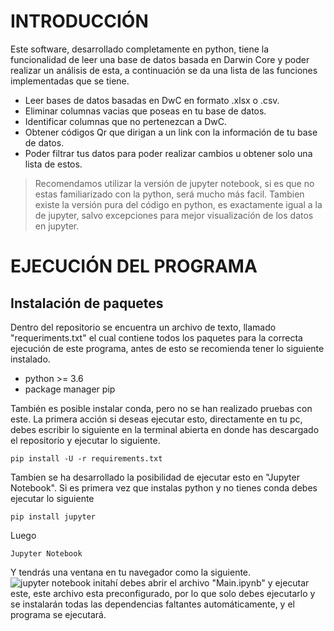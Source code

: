 ﻿
# INTRODUCCIÓN
Este software, desarrollado completamente en python, tiene la funcionalidad de leer una base de datos basada en Darwin Core y poder realizar un análisis de esta, a continuación se da una lista de las funciones implementadas que se tiene. 

 - Leer bases de datos basadas en DwC en formato .xlsx o .csv.
 - Eliminar columnas vacias que poseas en tu base de datos.
 - Identificar columnas que no pertenezcan a DwC.
 - Obtener códigos Qr que dirigan a un link con la información de tu base de datos. 
 - Poder filtrar tus datos para poder realizar cambios u obtener solo una lista de estos.
 
 > Recomendamos utilizar la versión de jupyter notebook, si es que no estas familiarizado con la python, será mucho más facil. 
  > Tambien existe la versión pura del código en python, es exactamente igual a la de jupyter, salvo excepciones para mejor visualización de los datos en jupyter.

# EJECUCIÓN DEL PROGRAMA
## Instalación de paquetes
Dentro del repositorio se encuentra un archivo de texto, llamado "requeriments.txt" el cual contiene todos los paquetes para la correcta ejecución de este programa, antes de esto se recomienda tener lo siguiente instalado.

 - python >= 3.6
 - package manager pip

También es posible instalar conda, pero no se han realizado pruebas con este.
La primera acción si deseas ejecutar esto, directamente en tu pc, debes escribir lo siguiente en la terminal abierta en donde has descargado el repositorio y ejecutar lo siguiente. 

    pip install -U -r requirements.txt

Tambien se ha desarrollado la posibilidad de ejecutar esto en "Jupyter Notebook". Si es primera vez que instalas python y no tienes conda debes ejecutar lo siguiente

    pip install jupyter

Luego 

    Jupyter Notebook

Y tendrás una ventana en tu navegador como la siguiente.
![jupyter notebook init](https://lh3.googleusercontent.com/HLbKzsT1i5E8H33-IZ3EwOt1dtB55Jl6-nLQ03JcY80AsMlrUOJRLSsZz9CJNVPIYZuhNLpgSHvu "jupyter screenshot")ahí debes abrir el archivo "Main.ipynb" y ejecutar este, este archivo esta preconfigurado, por lo que solo debes ejecutarlo y se instalarán todas las dependencias faltantes automáticamente, y el programa se ejecutará. 

